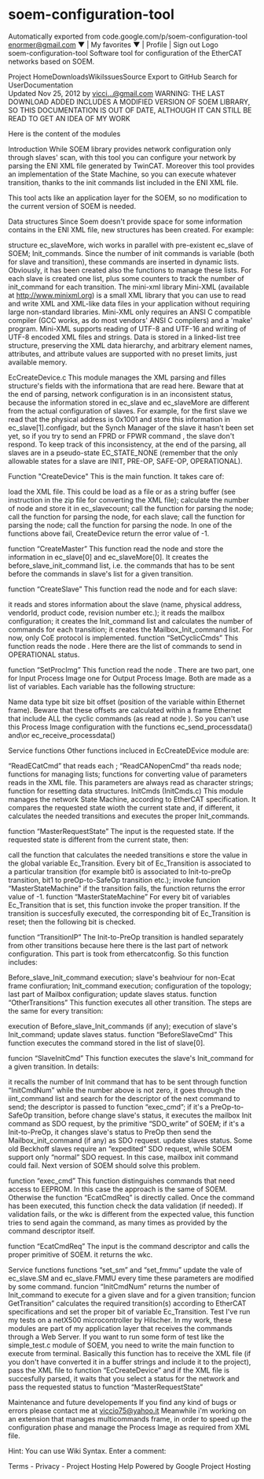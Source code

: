 # soem-configuration-tool
Automatically exported from code.google.com/p/soem-configuration-tool
enormer@gmail.com ▼ | My favorites ▼ | Profile | Sign out
 Logo	
soem-configuration-tool
Software tool for configuration of the EtherCAT networks based on SOEM.
  
Project HomeDownloadsWikiIssuesSource Export to GitHub
Search   for    
 UserDocumentation  
Updated Nov 25, 2012 by vicci...@gmail.com
WARNING: THE LAST DOWNLOAD ADDED INCLUDES A MODIFIED VERSION OF SOEM LIBRARY, SO THIS DOCUMENTATION IS OUT OF DATE, ALTHOUGH IT CAN STILL BE READ TO GET AN IDEA OF MY WORK

Here is the content of the modules

Introduction
While SOEM library provides network configuration only through slaves' scan, with this tool you can configure your network by parsing the ENI XML file generated by TwinCAT. Moreover this tool provides an implementation of the State Machine, so you can execute whatever transition, thanks to the init commands list included in the ENI XML file.

This tool acts like an application layer for the SOEM, so no modification to the current version of SOEM is needed.

Data structures
Since Soem doesn't provide space for some information contains in the ENI XML file, new structures has been created. For example:

structure ec_slaveMore, wich works in parallel with pre-existent ec_slave of SOEM;
Init_commands. Since the number of init commands is variable (both for slave and transition), these commands are inserted in dynamic lists.
Obviously, it has been created also the functions to manage these lists. For each slave is created one list, plus some counters to track the number of init_command for each transition.
The mini-xml library
Mini-XML (available at http://www.minixml.org) is a small XML library that you can use to read and write XML and XML-like data files in your application without requiring large non-standard libraries. Mini-XML only requires an ANSI C compatible compiler (GCC works, as do most vendors' ANSI C compilers) and a 'make' program. Mini-XML supports reading of UTF-8 and UTF-16 and writing of UTF-8 encoded XML files and strings. Data is stored in a linked-list tree structure, preserving the XML data hierarchy, and arbitrary element names, attributes, and attribute values are supported with no preset limits, just available memory.

EcCreateDevice.c
This module manages the XML parsing and filles structure's fields with the informationa that are read here. Beware that at the end of parsing, network configuration is in an inconsistent status, because the information stored in ec_slave and ec_slaveMore are different from the actual configuration of slaves. For example, for the first slave we read that the physical address is 0x1001 and store this information in ec_slave[1].configadr, but the Synch Manager of the slave it hasn't been set yet, so if you try to send an FPRD or FPWR command , the slave don't respond. To keep track of this inconsistency, at the end of the parsing, all slaves are in a pseudo-state EC_STATE_NONE (remember that the only allowable states for a slave are INIT, PRE-OP, SAFE-OP, OPERATIONAL).

Function "CreateDevice"
This is the main function. It takes care of:

load the XML file. This could be load as a file or as a string buffer (see instruction in the zip file for converting the XML file);
calculate the number of <Slave> node and store it in ec_slavecount;
call the function for parsing the <Master> node;
call the function for parsing the <Slave> node, for each slave;
call the function for parsing the <Cyclic> node;
call the function for parsing the <ProcessImage> node.
In one of the functions above fail, CreateDevice return the error value of -1.

function “CreateMaster”
This function read the node <Master> and store the information in ec_slave[0] and ec_slaveMore[0]. It creates the before_slave_init_command list, i.e. the commands that has to be sent before the commands in slave's list for a given transition.

function “CreateSlave”
This function read the node <Slave> and for each slave:

it reads and stores information about the slave (name, physical address, vendorId, product code, revision number etc.);
it reads the mailbox configuration;
it creates the Init_command list and calculates the number of commands for each transition;
it creates the Mailbox_Init_command list. For now, only CoE protocol is implemented.
function “SetCyclicCmds”
This function reads the node <Cyclic>. Here there are the list of commands to send in OPERATIONAL status.

function “SetProcImg”
This function read the node <ProcessImage>. There are two part, one for Input Process Image one for Output Process Image. Both are made as a list of variables. Each variable has the following structure:

Name
data type
bit size
bit offset (position of the variable within Ethernet frame).
Beware that these offsets are calculated within a frame Ethernet that include ALL the cyclic commands (as read at node <Cyclic>). So you can't use this Process Image configuration with the functions ec_send_processdata() and\or ec_receive_processdata()

Service functions
Other functions incluced in EcCreateDEvice module are:

“ReadECatCmd” that reads each <InitCmd>;
“ReadCANopenCmd” tha reads <Mailbox><CoE><IntiCmds> node;
functions for managing lists;
functions for converting value of parameters reads in the XML file. This parameters are always read as character strings;
function for resetting data structures.
InitCmds (InitCmds.c)
This module manages the network State Machine, according to EtherCAT specification. It compares the requested state wioth the current state and, if different, it calculates the needed transitions and executes the proper Init_commands.

function “MasterRequestState”
The input is the requested state. If the requested state is different from the current state, then:

call the function that calculates the needed transitions e store the value in the global variable Ec_Transition. Every bit of Ec_Transition is associated to a particular transition (for example bit0 is associated to Init-to-preOp transition, bit1 to preOp-to-SafeOp transition etc.);
invoke funcion “MasterStateMachine”
if the transition fails, the function returns the error value of -1.
function “MasterStateMachine”
For every bit of variables Ec_Transition that is set, this function invoke the proper transition. If the transition is succesfully executed, the corresponding bit of Ec_Transition is reset; then the following bit is checked.

function “TransitionIP”
The Init-to-PreOp transition is handled separately from other transitions because here there is the last part of network configuration. This part is took from ethercatconfig. So this function includes:

Before_slave_Init_command execution;
slave's beahviour for non-Ecat frame confiuration;
Init_command execution;
configuration of the topology;
last part of Mailbox configuration;
update slaves status.
function “OtherTransitions”
This function executes all other transition. The steps are the same for every transition:

execution of Before_slave_Init_commands (if any);
execution of slave's Init_command;
update slaves status.
function “BeforeSlaveCmd”
This function executes the command stored in the list of slave[0].

funcion “SlaveInitCmd”
This function executes the slave's Init_command for a given transition. In details:

it recalls the number of Init command that has to be sent through function “InitCmdNum”
while the number above is not zero, it goes through the iint_command list and search for the descriptor of the next command to send;
the descriptor is passed to function “exec_cmd”;
if it's a PreOp-to-SafeOp transition, before change slave's status, it executes the mailbox Init command as SDO request, by the primitive “SDO_write” of SOEM;
if it's a Init-to-PreOp, it changes slave's status to PreOp then send the Mailbox_init_command (if any) as SDO request.
update slaves status.
Some old Beckhoff slaves require an “expedited” SDO request, while SOEM support only “normal” SDO request. In this case, mailbox init command could fail. Next version of SOEM should solve this problem.

function “exec_cmd”
This function distinguishes commands that need access to EEPROM. In this case the approach is the same of SOEM. Otherwise the function “EcatCmdReq” is directly called. Once the command has been executed, this function check the data validation (if needed). If validation fails, or the wkc is different from the expected value, this function tries to send again the command, as many times as provided by the command descriptor itself.

function “EcatCmdReq”
The input is the command descriptor and calls the proper primitive of SOEM. it returns the wkc.

Service functions
functions “set_sm” and “set_fmmu” update the vale of ec_slave.SM and ec_slave.FMMU every time these parameters are modified by some command.
funcion “InitCmdNum” returns the number of Init_command to execute for a given slave and for a given transition;
funcion GetTransition” calculates the required transition(s) according to EtherCAT specifications and set the proper bit of variable Ec_Transition.
Test
I've run my tests on a netX500 microcontroller by Hilscher. In my work, these modules are part of my application layer that receives the commands through a Web Server. If you want to run some form of test like the simple_test.c module of SOEM, you need to write the main function to execute from terminal. Basically this function has to receive the XML file (if you don't have converted it in a buffer strings and include it to the project), pass the XML file to function “EcCreateDevice” and if the XML file is succesfully parsed, it waits that you select a status for the network and pass the requested status to function “MasterRequestState”

Maintenance and future developements
If you find any kind of bugs or errors please contact me at viccio75@yahoo.it Meanwhile i'm working on an extension that manages multicommands frame, in order to speed up the configuration phase and manage the Process Image as required from XML file.

Hint: You can use Wiki Syntax.
Enter a comment:



Terms - Privacy - Project Hosting Help
Powered by Google Project Hosting
